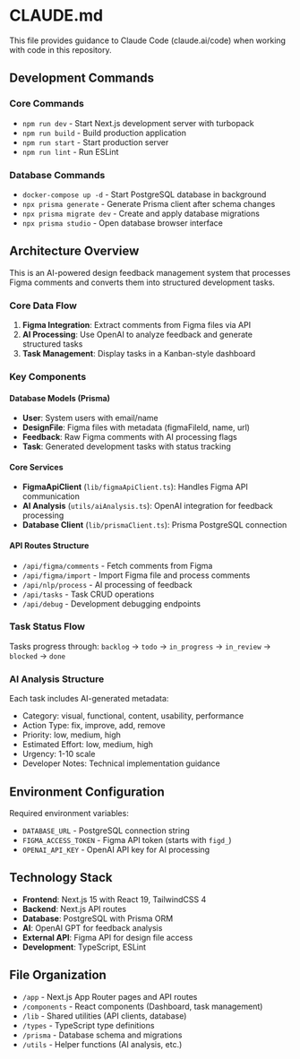 # CLAUDE.md

This file provides guidance to Claude Code (claude.ai/code) when working with code in this repository.

## Development Commands

### Core Commands
- `npm run dev` - Start Next.js development server with turbopack
- `npm run build` - Build production application
- `npm run start` - Start production server
- `npm run lint` - Run ESLint

### Database Commands
- `docker-compose up -d` - Start PostgreSQL database in background
- `npx prisma generate` - Generate Prisma client after schema changes
- `npx prisma migrate dev` - Create and apply database migrations
- `npx prisma studio` - Open database browser interface

## Architecture Overview

This is an AI-powered design feedback management system that processes Figma comments and converts them into structured development tasks.

### Core Data Flow
1. **Figma Integration**: Extract comments from Figma files via API
2. **AI Processing**: Use OpenAI to analyze feedback and generate structured tasks
3. **Task Management**: Display tasks in a Kanban-style dashboard

### Key Components

#### Database Models (Prisma)
- **User**: System users with email/name
- **DesignFile**: Figma files with metadata (figmaFileId, name, url)
- **Feedback**: Raw Figma comments with AI processing flags
- **Task**: Generated development tasks with status tracking

#### Core Services
- **FigmaApiClient** (`lib/figmaApiClient.ts`): Handles Figma API communication
- **AI Analysis** (`utils/aiAnalysis.ts`): OpenAI integration for feedback processing
- **Database Client** (`lib/prismaClient.ts`): Prisma PostgreSQL connection

#### API Routes Structure
- `/api/figma/comments` - Fetch comments from Figma
- `/api/figma/import` - Import Figma file and process comments
- `/api/nlp/process` - AI processing of feedback
- `/api/tasks` - Task CRUD operations
- `/api/debug` - Development debugging endpoints

### Task Status Flow
Tasks progress through: `backlog` → `todo` → `in_progress` → `in_review` → `blocked` → `done`

### AI Analysis Structure
Each task includes AI-generated metadata:
- Category: visual, functional, content, usability, performance
- Action Type: fix, improve, add, remove
- Priority: low, medium, high
- Estimated Effort: low, medium, high
- Urgency: 1-10 scale
- Developer Notes: Technical implementation guidance

## Environment Configuration

Required environment variables:
- `DATABASE_URL` - PostgreSQL connection string
- `FIGMA_ACCESS_TOKEN` - Figma API token (starts with `figd_`)
- `OPENAI_API_KEY` - OpenAI API key for AI processing

## Technology Stack

- **Frontend**: Next.js 15 with React 19, TailwindCSS 4
- **Backend**: Next.js API routes
- **Database**: PostgreSQL with Prisma ORM
- **AI**: OpenAI GPT for feedback analysis
- **External API**: Figma API for design file access
- **Development**: TypeScript, ESLint

## File Organization

- `/app` - Next.js App Router pages and API routes
- `/components` - React components (Dashboard, task management)
- `/lib` - Shared utilities (API clients, database)
- `/types` - TypeScript type definitions
- `/prisma` - Database schema and migrations
- `/utils` - Helper functions (AI analysis, etc.)